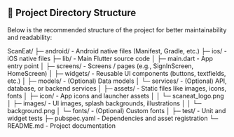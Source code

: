 ## 📂 Project Directory Structure

Below is the recommended structure of the project for better maintainability and readability:

ScanEat/
├─ android/                  - Android native files (Manifest, Gradle, etc.)
├─ ios/                      - iOS native files
├─ lib/                      - Main Flutter source code
│  ├─ main.dart              - App entry point
│  ├─ screens/              - Screens / pages (e.g., SignInScreen, HomeScreen)
│  ├─ widgets/              - Reusable UI components (buttons, textfields, etc.)
│  ├─ models/               - (Optional) Data models
│  └─ services/            - (Optional) API, database, or backend services
│
├─ assets/                   - Static files like images, icons, fonts
│  ├─ icon/                - App icons and launcher assets
│  │   └─ scaneat_logo.png
│  ├─ images/              - UI images, splash backgrounds, illustrations
│  │   └─ background.png
│  └─ fonts/               - (Optional) Custom fonts
│
├─ test/                     - Unit and widget tests
├─ pubspec.yaml            - Dependencies and asset registration
└─ README.md              - Project documentation
